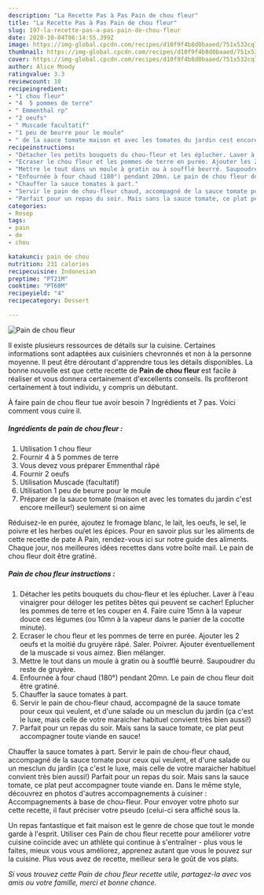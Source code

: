 ```yaml
---
description: "La Recette Pas à Pas Pain de chou fleur"
title: "La Recette Pas à Pas Pain de chou fleur"
slug: 197-la-recette-pas-a-pas-pain-de-chou-fleur
date: 2020-10-04T06:14:55.399Z
image: https://img-global.cpcdn.com/recipes/d10f9f4b8d0baaed/751x532cq70/pain-de-chou-fleur-photo-principale-de-la-recette.jpg
thumbnail: https://img-global.cpcdn.com/recipes/d10f9f4b8d0baaed/751x532cq70/pain-de-chou-fleur-photo-principale-de-la-recette.jpg
cover: https://img-global.cpcdn.com/recipes/d10f9f4b8d0baaed/751x532cq70/pain-de-chou-fleur-photo-principale-de-la-recette.jpg
author: Alice Moody
ratingvalue: 3.3
reviewcount: 10
recipeingredient:
- "1 chou fleur"
- "4  5 pommes de terre"
- " Emmenthal rp"
- "2 oeufs"
- " Muscade facultatif"
- "1 peu de beurre pour le moule"
- " de la sauce tomate maison et avec les tomates du jardin cest encore meilleur seulement si on aime"
recipeinstructions:
- "Détacher les petits bouquets du chou-fleur et les éplucher. Laver à l&#39;eau vinaigrer pour déloger les petites bêtes qui peuvent se cacher! Eplucher les pommes de terre et les couper en 4. Faire cuire 15mn à la vapeur douce ces légumes (ou 10mn à la vapeur dans le panier de la cocotte minute)."
- "Ecraser le chou fleur et les pommes de terre en purée. Ajouter les 2 oeufs et la moitié du gruyère râpé. Saler. Poivrer. Ajouter éventuellement de la muscade si vous aimez. Bien mélanger."
- "Mettre le tout dans un moule à gratin ou à soufflé beurré. Saupoudrer du reste de gruyère."
- "Enfournée à four chaud (180°) pendant 20mn. Le pain de chou fleur doit être gratiné."
- "Chauffer la sauce tomates à part."
- "Servir le pain de chou-fleur chaud, accompagné de la sauce tomate pour ceux qui veulent, et d&#39;une salade ou un mesclun du jardin (ça c&#39;est le luxe, mais celle de votre maraicher habituel convient très bien aussi!)"
- "Parfait pour un repas du soir. Mais sans la sauce tomate, ce plat peut accompagner toute viande en sauce!"
categories:
- Resep
tags:
- pain
- de
- chou

katakunci: pain de chou 
nutrition: 231 calories
recipecuisine: Indonesian
preptime: "PT21M"
cooktime: "PT60M"
recipeyield: "4"
recipecategory: Dessert

---
```



![Pain de chou fleur](https://img-global.cpcdn.com/recipes/d10f9f4b8d0baaed/751x532cq70/pain-de-chou-fleur-photo-principale-de-la-recette.jpg)

Il existe plusieurs ressources de détails sur la cuisine. Certaines informations sont adaptées aux cuisiniers chevronnés et non à la personne moyenne. Il peut être déroutant d'apprendre tous les détails disponibles. La bonne nouvelle est que cette recette de <strong> Pain de chou fleur </strong> est facile à réaliser et vous donnera certainement d'excellents conseils. Ils profiteront certainement à tout individu, y compris un débutant.

<!--inarticleads1-->

À faire pain de chou fleur tue avoir besoin 7 Ingrédients et 7 pas. Voici comment vous cuire il.

##### Ingrédients de pain de chou fleur :

1. Utilisation 1 chou fleur
1. Fournir 4 à 5 pommes de terre
1. Vous devez vous préparer  Emmenthal râpé
1. Fournir 2 oeufs
1. Utilisation  Muscade (facultatif)
1. Utilisation 1 peu de beurre pour le moule
1. Préparer  de la sauce tomate (maison et avec les tomates du jardin c&#39;est encore meilleur!) seulement si on aime


Réduisez-le en purée, ajoutez le fromage blanc, le lait, les oeufs, le sel, le poivre et les herbes ou/et les épices. Pour en savoir plus sur les aliments de cette recette de pate A Pain, rendez-vous ici sur notre guide des aliments. Chaque jour, nos meilleures idées recettes dans votre boîte mail. Le pain de chou fleur doit être gratiné. 

<!--inarticleads2-->

##### Pain de chou fleur instructions :

1. Détacher les petits bouquets du chou-fleur et les éplucher. Laver à l&#39;eau vinaigrer pour déloger les petites bêtes qui peuvent se cacher! Eplucher les pommes de terre et les couper en 4. Faire cuire 15mn à la vapeur douce ces légumes (ou 10mn à la vapeur dans le panier de la cocotte minute).
1. Ecraser le chou fleur et les pommes de terre en purée. Ajouter les 2 oeufs et la moitié du gruyère râpé. Saler. Poivrer. Ajouter éventuellement de la muscade si vous aimez. Bien mélanger.
1. Mettre le tout dans un moule à gratin ou à soufflé beurré. Saupoudrer du reste de gruyère.
1. Enfournée à four chaud (180°) pendant 20mn. Le pain de chou fleur doit être gratiné.
1. Chauffer la sauce tomates à part.
1. Servir le pain de chou-fleur chaud, accompagné de la sauce tomate pour ceux qui veulent, et d&#39;une salade ou un mesclun du jardin (ça c&#39;est le luxe, mais celle de votre maraicher habituel convient très bien aussi!)
1. Parfait pour un repas du soir. Mais sans la sauce tomate, ce plat peut accompagner toute viande en sauce!


Chauffer la sauce tomates à part. Servir le pain de chou-fleur chaud, accompagné de la sauce tomate pour ceux qui veulent, et d&#39;une salade ou un mesclun du jardin (ça c&#39;est le luxe, mais celle de votre maraicher habituel convient très bien aussi!) Parfait pour un repas du soir. Mais sans la sauce tomate, ce plat peut accompagner toute viande en. Dans le même style, découvrez en photos d&#39;autres accompagnements à cuisiner : Accompagnements à base de chou-fleur. Pour envoyer votre photo sur cette recette, il faut préciser votre pseudo (celui-ci sera affiché sous la. 

<!--inarticleads1-->

<p>
Un repas fantastique et fait maison est le genre de chose que tout le monde garde à l'esprit. Utiliser ces Pain de chou fleur recette pour améliorer votre cuisine coïncide avec un athlète qui continue à s'entraîner - plus vous le faites, mieux vous vous améliorez, apprenez autant que vous le pouvez sur la cuisine. Plus vous avez de recette, meilleur sera le goût de vos plats.
</p>

<p>
<i>Si vous trouvez cette Pain de chou fleur recette utile, partagez-la avec vos amis ou votre famille, merci et bonne chance.</i>
</p>
